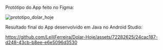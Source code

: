 Protótipo do App feito no Figma: 

![prototipo_dolar_hoje](https://github.com/LeiliFerreira/Dolar-Hoje/assets/72282625/0c30f4ca-83cf-40f6-93ed-a7d74fa8b41e)

Resultado final do App desenvolvido em Java no Android Studio: 

https://github.com/LeiliFerreira/Dolar-Hoje/assets/72282625/24cac187-d248-43cb-b8ee-e6e5096d3530

